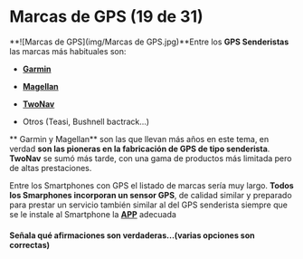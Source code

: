 # Marcas de GPS (19 de 31)

**![Marcas de GPS](img/Marcas de GPS.jpg)**Entre los **GPS Senderistas** las marcas más habituales son:

*   [**Garmin**](http://www.garmin.com/es-ES "Web de GARMIN")
    
*   [**Magellan**](http://www.magellangps.com/ "Web de MAGELLAN")  
    
*   [**TwoNav**](http://www.twonav.com/es/ "Web de TWONAV")  
    
*   Otros (Teasi, Bushnell bactrack...)
    

** Garmin y Magellan** son las que llevan más años en este tema, en verdad **son las pioneras en la fabricación de GPS de tipo senderista**. **TwoNav** se sumó más tarde, con una gama de productos más limitada pero de altas prestaciones.  

Entre los Smartphones con GPS el listado de marcas sería muy largo. **Todos los Smarphones incorporan un sensor GPS**, de calidad similar y preparado para prestar un servicio también similar al del GPS senderista siempre que se le instale al Smartphone la [**APP**](https://es.wikipedia.org/wiki/APP "APP en Wikipedia") adecuada  

#### Señala qué afirmaciones son verdaderas...(varias opciones son correctas)